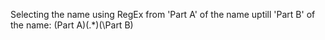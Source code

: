 Selecting the name using RegEx from 'Part A' of the name uptill 'Part B' of the name: (Part A)(.*)(\Part B)
